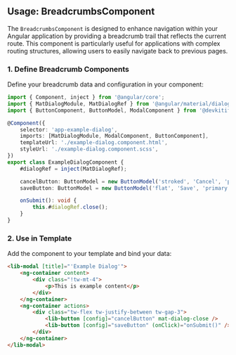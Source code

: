 ## Usage: BreadcrumbsComponent

The `BreadcrumbsComponent` is designed to enhance navigation within your Angular application by providing a breadcrumb trail that reflects the current route. This component is particularly useful for applications with complex routing structures, allowing users to easily navigate back to previous pages.

### 1. Define Breadcrumb Components

Define your breadcrumb data and configuration in your component:

```typescript
import { Component, inject } from '@angular/core';
import { MatDialogModule, MatDialogRef } from '@angular/material/dialog';
import { ButtonComponent, ButtonModel, ModalComponent } from '@devkitify/angular-ui-kit';

@Component({
	selector: 'app-example-dialog',
	imports: [MatDialogModule, ModalComponent, ButtonComponent],
	templateUrl: './example-dialog.component.html',
	styleUrl: './example-dialog.component.scss',
})
export class ExampleDialogComponent {
	#dialogRef = inject(MatDialogRef);

	cancelButton: ButtonModel = new ButtonModel('stroked', 'Cancel', 'primary');
	saveButton: ButtonModel = new ButtonModel('flat', 'Save', 'primary');

	onSubmit(): void {
		this.#dialogRef.close();
	}
}
```

### 2. Use in Template

Add the component to your template and bind your data:

```html
<lib-modal [title]="'Example Dialog'">
	<ng-container content>
		<div class="!tw-mt-4">
			<p>This is example content</p>
		</div>
	</ng-container>
	<ng-container actions>
		<div class="tw-flex tw-justify-between tw-gap-3">
			<lib-button [config]="cancelButton" mat-dialog-close />
			<lib-button [config]="saveButton" (onClick)="onSubmit()" />
		</div>
	</ng-container>
</lib-modal>
```
